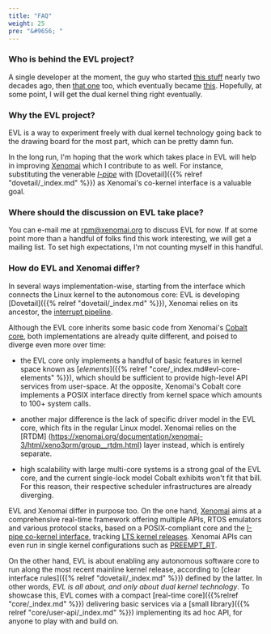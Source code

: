 ```yaml
---
title: "FAQ"
weight: 25
pre: "&#9656; "
---
```


### Who is behind the EVL project?

A single developer at the moment, the guy who started [this
stuff](https://xenomai.org) nearly two decades ago, then [that
one](https://lwn.net/Articles/1743/) too, which eventually became
[this](https://lwn.net/Articles/140374/). Hopefully, at some point, I
will get the dual kernel thing right eventually.

### Why the EVL project?

EVL is a way to experiment freely with dual kernel technology going
back to the drawing board for the most part, which can be pretty damn
fun.

In the long run, I'm hoping that the work which takes place in EVL
will help in improving [Xenomai](https://xenomai.org) which I
contribute to as well. For instance, substituting the venerable
[_I-pipe_](https://gitlab.denx.de/Xenomai/xenomai/wikis/Dovetail/)
with [Dovetail]({{% relref "dovetail/_index.md" %}}) as Xenomai's
co-kernel interface is a valuable goal.

### Where should the discussion on EVL take place?

You can e-mail me at <rpm@xenomai.org> to discuss EVL for now. If at
some point more than a handful of folks find this work interesting, we
will get a mailing list. To set high expectations, I'm not counting
myself in this handful.

### How do EVL and Xenomai differ?

In several ways implementation-wise, starting from the interface which
connects the Linux kernel to the autonomous core: EVL is developing
[Dovetail]({{% relref "dovetail/_index.md" %}}), Xenomai relies on its
ancestor, the [interrupt pipeline](https://git.xenomai.org/ipipe-arm).

Although the EVL core inherits some basic code from Xenomai's [Cobalt
core](https://git.xenomai.org/Xenomai/xenomai), both implementations
are already quite different, and poised to diverge even more over
time:

- the EVL core only implements a handful of basic features in kernel
  space known as [_elements_]({{% relref
  "core/_index.md#evl-core-elements" %}}), which should be sufficient
  to provide high-level API services from user-space. At the opposite,
  Xenomai's Cobalt core implements a POSIX interface directly from
  kernel space which amounts to 100+ system calls.

- another major difference is the lack of specific driver model in the
  EVL core, which fits in the regular Linux model. Xenomai relies on
  the [RTDM]
  (https://xenomai.org/documentation/xenomai-3/html/xeno3prm/group__rtdm.html)
  layer instead, which is entirely separate.

- high scalability with large multi-core systems is a strong goal of
  the EVL core, and the current single-lock model Cobalt exhibits
  won't fit that bill. For this reason, their respective scheduler
  infrastructures are already diverging.

EVL and Xenomai differ in purpose too.  On the one hand,
[Xenomai](https://xenomai.org) aims at a comprehensive real-time
framework offering multiple APIs, RTOS emulators and various protocol
stacks, based on a POSIX-compliant core and the [I-pipe co-kernel
interface](https://gitlab.denx.de/Xenomai/xenomai/wikis/Getting_The_I_Pipe_Patch),
tracking [LTS kernel
releases](https://www.kernel.org/category/releases.html).  Xenomai
APIs can even run in single kernel configurations such as
[PREEMPT_RT](https://wiki.linuxfoundation.org/realtime/rtl/blog).

On the other hand, EVL is about enabling any autonomous software core
to run along the most recent mainline kernel release, according to
[clear interface rules]({{% relref "dovetail/_index.md" %}}) defined
by the latter. In other words, _EVL is all about, and only about dual
kernel technology_. To showcase this, EVL comes with a compact
[real-time core]({{%relref "core/_index.md" %}}) delivering basic
services via a [small library]({{% relref "core/user-api/_index.md"
%}}) implementing its ad hoc API, for anyone to play with and build
on.
